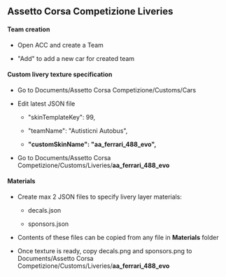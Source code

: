 ## Assetto Corsa Competizione Liveries

#### Team creation

- Open ACC and create a Team

- "Add" to add a new car for created team

#### Custom livery texture specification

- Go to Documents/Assetto Corsa Competizione/Customs/Cars

- Edit latest JSON file

	- "skinTemplateKey": 99,
	
	- "teamName": "Autisticni Autobus",
	
	- **"customSkinName": "aa_ferrari_488_evo",**

- Go to Documents/Assetto Corsa Competizione/Customs/Liveries/**aa_ferrari_488_evo**

#### Materials

- Create max 2 JSON files to specify livery layer materials: 
	
	- decals.json 
	
	- sponsors.json

- Contents of these files can be copied from any file in **Materials** folder

- Once texture is ready, copy decals.png and sponsors.png to Documents/Assetto Corsa Competizione/Customs/Liveries/**aa_ferrari_488_evo**